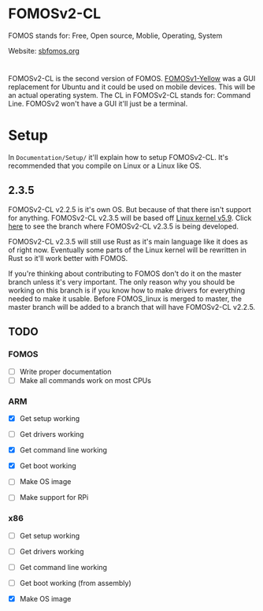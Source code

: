 # FOMOSv2-CL
FOMOS stands for: Free, Open source, Moblie, Operating, System

Website: [sbfomos.org](https://sbfomos.org/fomos)

#

FOMOSv2-CL is the second version of FOMOS.
[FOMOSv1-Yellow](https://github.com/NathanMcMillan54/FOMOSv1-Yellow) was a GUI replacement for Ubuntu and it could be 
used on mobile devices. This will be an actual operating system. The CL in FOMOSv2-CL stands for: Command Line. FOMOSv2 
won't have a GUI it'll just be a terminal.


# Setup
In ``Documentation/Setup/`` it'll explain how to setup FOMOSv2-CL. It's recommended that you compile on Linux or a Linux
like OS.

## 2.3.5
FOMOSv2-CL v2.2.5 is it's own OS. But because of that there isn't support for anything. FOMOSv2-CL v2.3.5 will be based
off [Linux kernel v5.9](https://github.com/torvalds/linux/releases/tag/v5.9). Click 
[here](https://github.com/NathanMcMillan54/FOMOSv2-CL/tree/FOMOS_linux) to see the branch where FOMOSv2-CL v2.3.5 is
being developed.

FOMOSv2-CL v2.3.5 will still use Rust as it's main language like it does as of right now. Eventually some parts of the
Linux kernel will be rewritten in Rust so it'll work better with FOMOS.

If you're thinking about contributing to FOMOS don't do it on the master branch unless it's very important. The only 
reason why you should be working on this branch is if you know how to make drivers for everything needed to make it 
usable. Before FOMOS_linux is merged to master, the master branch will be added to a branch that will have FOMOSv2-CL 
v2.2.5.

## TODO

### FOMOS
- [ ] Write proper documentation
- [ ] Make all commands work on most CPUs

### ARM
- [x] Get setup working
- [ ] Get drivers working
- [x] Get command line working
- [x] Get boot working
- [ ] Make OS image
- [ ] Make support for RPi


### x86
- [ ] Get setup working
- [ ] Get drivers working
- [ ] Get command line working
- [ ] Get boot working (from assembly)
- [x] Make OS image

